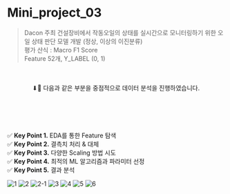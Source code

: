 # Mini_project_03

> Dacon 주최
>건설장비에서 작동오일의 상태를 실시간으로 모니터링하기 위한 오일 상태 판단 모델 개발 (정상, 이상의 이진분류)
><br>평가 산식 : Macro F1 Score
><br>Feature 52개, Y_LABEL (0, 1)</title>
<br>
<br>
<header>⬇💛 다음과 같은 부분을 중점적으로 데이터 분석을 진행하였습니다.</header>
<br>
<br> ✅ <strong>Key Point 1.</strong> EDA를 통한 Feature 탐색
<br> ✅ <strong>Key Point 2.</strong> 결측치 처리 & 대체
<br> ✅ <strong>Key Point 3.</strong> 다양한 Scaling 방법 시도
<br> ✅ <strong>Key Point 4.</strong> 최적의 ML 알고리즘과 파라미터 선정
<br> ✅ <strong>Key Point 5.</strong> 결과 분석


![1](https://user-images.githubusercontent.com/117331188/210202267-bd61c7a1-33fb-4627-9f7e-aa58845699a8.PNG)
![2](https://user-images.githubusercontent.com/117331188/210202274-8c3b1855-a2f7-4157-9b43-f8316d8daaba.PNG)
![2-1](https://user-images.githubusercontent.com/117331188/210202278-725be912-c9c3-465e-b1aa-8c6c67b53c8a.PNG)
![3](https://user-images.githubusercontent.com/117331188/210202280-5b2ca0fa-4e15-465b-a041-a25fbf99dfc0.PNG)
![4](https://user-images.githubusercontent.com/117331188/210202285-b7cec3a7-1d55-4113-a7cd-350ff63e2d78.PNG)
![5](https://user-images.githubusercontent.com/117331188/210202287-bf56a722-9a39-4490-a7cc-c84b769d3727.PNG)
![6](https://user-images.githubusercontent.com/117331188/210202290-8173246e-45a7-441f-9ceb-cd755376c0f4.PNG)
